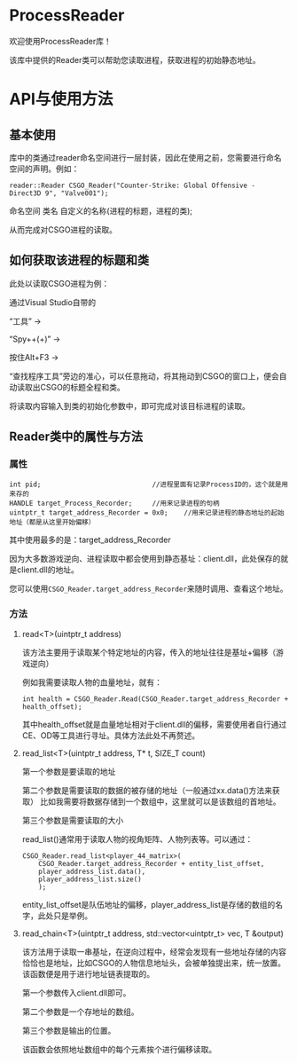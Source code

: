 # ProcessReader
欢迎使用ProcessReader库！

该库中提供的Reader类可以帮助您读取进程，获取进程的初始静态地址。

# API与使用方法
## 基本使用
库中的类通过reader命名空间进行一层封装，因此在使用之前，您需要进行命名空间的声明。例如：

`reader::Reader CSGO_Reader("Counter-Strike: Global Offensive - Direct3D 9", "Valve001");`

命名空间    类名        自定义的名称(进程的标题，进程的类);

从而完成对CSGO进程的读取。

## 如何获取该进程的标题和类
此处以读取CSGO进程为例：

通过Visual Studio自带的

“工具” -> 

“Spy++(+)” -> 

按住Alt+F3 -> 

“查找程序工具”旁边的准心，可以任意拖动，将其拖动到CSGO的窗口上，便会自动读取出CSGO的标题全程和类。

将读取内容输入到类的初始化参数中，即可完成对该目标进程的读取。

## Reader类中的属性与方法
### 属性
```
int pid;	                        //进程里面有记录ProcessID的，这个就是用来存的
HANDLE target_Process_Recorder;		//用来记录进程的句柄
uintptr_t target_address_Recorder = 0x0;	//用来记录进程的静态地址的起始地址（都是从这里开始偏移）
```
其中使用最多的是：target_address_Recorder

因为大多数游戏逆向、进程读取中都会使用到静态基址：client.dll，此处保存的就是client.dll的地址。

您可以使用`CSGO_Reader.target_address_Recorder`来随时调用、查看这个地址。
### 方法
1. read\<T>(uintptr_t address)
    
    该方法主要用于读取某个特定地址的内容，传入的地址往往是基址+偏移（游戏逆向）

    例如我需要读取人物的血量地址，就有：

    `int health = CSGO_Reader.Read(CSGO_Reader.target_address_Recorder + health_offset);`

    其中health_offset就是血量地址相对于client.dll的偏移，需要使用者自行通过CE、OD等工具进行寻址。具体方法此处不再赘述。

2. read_list\<T>(uintptr_t address, T* t, SIZE_T count)

    第一个参数是要读取的地址

    第二个参数是需要读取的数据的被存储的地址（一般通过xx.data()方法来获取）
    比如我需要将数据存储到一个数组中，这里就可以是该数组的首地址。

    第三个参数是需要读取的大小

    read_list()通常用于读取人物的视角矩阵、人物列表等。可以通过：

    ```
    CSGO_Reader.read_list<player_44_matrix>(
		CSGO_Reader.target_address_Recorder + entity_list_offset, 
		player_address_list.data(), 
		player_address_list.size()
		);
    ```

    entity_list_offset是队伍地址的偏移，player_address_list是存储的数组的名字，此处只是举例。

3. read_chain\<T>(uintptr_t address, std::vector<uintptr_t> vec, T &output)

    该方法用于读取一串基址，在逆向过程中，经常会发现有一些地址存储的内容恰恰也是地址，比如CSGO的人物信息地址头，会被单独提出来，统一放置。该函数便是用于进行地址链表提取的。

    第一个参数传入client.dll即可。

    第二个参数是一个存地址的数组。

    第三个参数是输出的位置。

    该函数会依照地址数组中的每个元素挨个进行偏移读取。